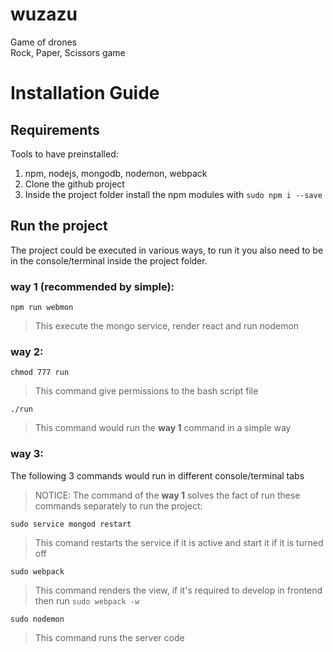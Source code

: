 # wuzazu
Game of drones  
Rock, Paper, Scissors game

# Installation Guide
## Requirements

Tools to have preinstalled:
1. npm, nodejs, mongodb, nodemon, webpack
2. Clone the github project
3. Inside the project folder install the npm modules with `sudo npm i --save`

## Run the project

The project could be executed in various ways, to run it you also need to be in the console/terminal inside the project folder.

### way 1 (recommended by simple):

`npm run webmon`

> This execute the mongo service, render react and run nodemon

### way 2:
`chmod 777 run`

> This command give permissions to the bash script file

`./run`

> This command would run the **way 1** command in a simple way

### way 3:
The following 3 commands would run in different console/terminal tabs

> NOTICE: The command of the **way 1** solves the fact of run these commands separately to run the project:

`sudo service mongod restart`

> This comand restarts the service if it is active and start it if it is turned off

`sudo webpack`

> This command renders the view, if it's required to develop in frontend then run `sudo webpack -w`

`sudo nodemon`

> This command runs the server code
